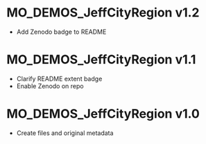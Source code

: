 # MO_DEMOS_JeffCityRegion v1.2

* Add Zenodo badge to README

# MO_DEMOS_JeffCityRegion v1.1

* Clarify README extent badge
* Enable Zenodo on repo

# MO_DEMOS_JeffCityRegion v1.0

* Create files and original metadata